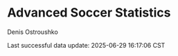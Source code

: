 # Advanced Soccer Statistics
Denis Ostroushko

<!-- gfm -->

Last successful data update: 2025-06-29 16:17:06 CST
